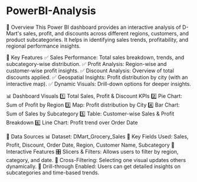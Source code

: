 # PowerBI-Analysis
📝 Overview
This Power BI dashboard provides an interactive analysis of D-Mart's sales, profit, and discounts across different regions, customers, and product subcategories. It helps in identifying sales trends, profitability, and regional performance insights.

📌 Key Features
✅ Sales Performance: Total sales breakdown, trends, and subcategory-wise distribution.
✅ Profit Analysis: Region-wise and customer-wise profit insights.
✅ Discount Analysis: Overview of total discounts applied.
✅ Geospatial Insights: Profit distribution by city (with an interactive map).
✅ Dynamic Visuals: Drill-down options for deeper insights.

📊 Dashboard Visuals
1️⃣ Total Sales, Profit & Discount KPIs
2️⃣ Pie Chart: Sum of Profit by Region
3️⃣ Map: Profit distribution by City
4️⃣ Bar Chart: Sum of Sales by Subcategory
5️⃣ Table: Customer-wise Sales & Profit Breakdown
6️⃣ Line Chart: Profit trend over Order Date

📂 Data Sources
📊 Dataset: DMart_Grocery_Sales
📅 Key Fields Used: Sales, Profit, Discount, Order Date, Region, Customer Name, Subcategory
🔗 Interactive Features
🎛 Slicers & Filters: Allows users to filter by region, category, and date.
🔄 Cross-Filtering: Selecting one visual updates others dynamically.
📌 Drill-through Enabled: Users can get detailed insights on subcategories and time-based trends.


